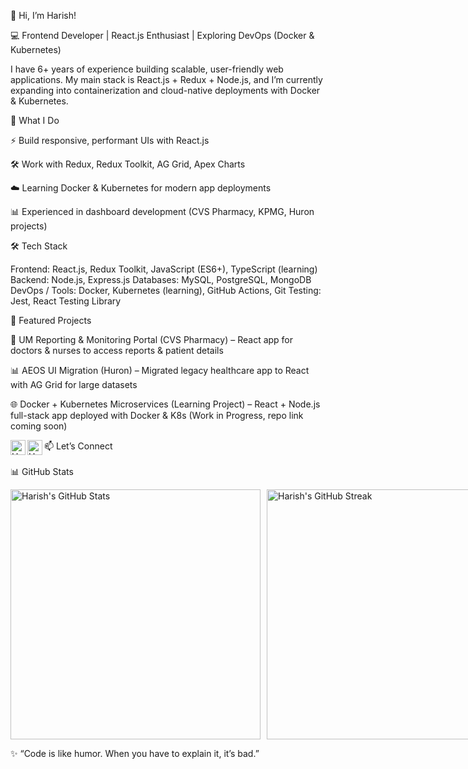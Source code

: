 👋 Hi, I’m Harish!

💻 Frontend Developer | React.js Enthusiast | Exploring DevOps (Docker & Kubernetes)

I have 6+ years of experience building scalable, user-friendly web applications.
My main stack is React.js + Redux + Node.js, and I’m currently expanding into containerization and cloud-native deployments with Docker & Kubernetes.

🚀 What I Do

⚡ Build responsive, performant UIs with React.js

🛠️ Work with Redux, Redux Toolkit, AG Grid, Apex Charts

☁️ Learning Docker & Kubernetes for modern app deployments

📊 Experienced in dashboard development (CVS Pharmacy, KPMG, Huron projects)

🛠️ Tech Stack

Frontend: React.js, Redux Toolkit, JavaScript (ES6+), TypeScript (learning)
Backend: Node.js, Express.js
Databases: MySQL, PostgreSQL, MongoDB
DevOps / Tools: Docker, Kubernetes (learning), GitHub Actions, Git
Testing: Jest, React Testing Library

📌 Featured Projects

🏥 UM Reporting & Monitoring Portal (CVS Pharmacy) – React app for doctors & nurses to access reports & patient details

📊 AEOS UI Migration (Huron) – Migrated legacy healthcare app to React with AG Grid for large datasets

🌐 Docker + Kubernetes Microservices (Learning Project) – React + Node.js full-stack app deployed with Docker & K8s (Work in Progress, repo link
 coming soon)

📫 Let’s Connect
<a href="https://www.linkedin.com/in/harish-s-906340175/"> <img align="left" title="LinkedIn Profile" alt="Harish's LinkedIn" width="24px" src="https://cdn.jsdelivr.net/npm/simple-icons@v3/icons/linkedin.svg" /> </a> <a href="mailto:harish.port25@gmail.com"> <img align="left" title="Email" alt="Harish's Email" width="24px" src="https://cdn.jsdelivr.net/npm/simple-icons@v3/icons/gmail.svg" /> </a> <br/><br/>
📊 GitHub Stats
<div style="display:flex;gap:10px;"> <img src="https://github-readme-stats.vercel.app/api?username=Harish-port&show_icons=true&hide_border=true&count_private=true&theme=radical" alt="Harish's GitHub Stats" width="400"/> <img src="https://github-readme-streak-stats.herokuapp.com/?user=Harish-port&count_private=true&theme=radical" alt="Harish's GitHub Streak" width="400"/> </div>

✨ “Code is like humor. When you have to explain it, it’s bad.”
